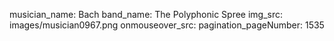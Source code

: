 musician_name: Bach
band_name: The Polyphonic Spree
img_src: images/musician0967.png
onmouseover_src: 
pagination_pageNumber: 1535